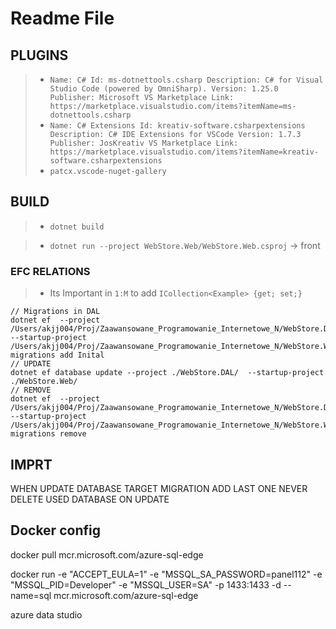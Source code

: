 # Readme File

## **PLUGINS**

> - `Name: C# Id: ms-dotnettools.csharp Description: C# for Visual Studio Code (powered by OmniSharp). Version: 1.25.0 Publisher: Microsoft VS Marketplace Link: https://marketplace.visualstudio.com/items?itemName=ms-dotnettools.csharp`
> - `Name: C# Extensions Id: kreativ-software.csharpextensions Description: C# IDE Extensions for VSCode Version: 1.7.3 Publisher: JosKreativ VS Marketplace Link: https://marketplace.visualstudio.com/items?itemName=kreativ-software.csharpextensions`
> - `patcx.vscode-nuget-gallery`

## BUILD

> - `dotnet build`

> - `dotnet run --project WebStore.Web/WebStore.Web.csproj` -> front

### **EFC RELATIONS**

> - Its Important in `1:M` to add `ICollection<Example> {get; set;}`

```
// Migrations in DAL
dotnet ef  --project /Users/akjj004/Proj/Zaawansowane_Programowanie_Internetowe_N/WebStore.DAL/ --startup-project /Users/akjj004/Proj/Zaawansowane_Programowanie_Internetowe_N/WebStore.Web/ migrations add Inital
// UPDATE
dotnet ef database update --project ./WebStore.DAL/  --startup-project ./WebStore.Web/
// REMOVE
dotnet ef  --project /Users/akjj004/Proj/Zaawansowane_Programowanie_Internetowe_N/WebStore.DAL/ --startup-project /Users/akjj004/Proj/Zaawansowane_Programowanie_Internetowe_N/WebStore.Web/ migrations remove
```

## IMPRT

WHEN UPDATE DATABASE TARGET MIGRATION ADD LAST ONE NEVER DELETE USED DATABASE ON UPDATE


## Docker config

docker pull mcr.microsoft.com/azure-sql-edge

docker run -e "ACCEPT_EULA=1" -e "MSSQL_SA_PASSWORD=panel112" -e "MSSQL_PID=Developer" -e "MSSQL_USER=SA" -p 1433:1433 -d --name=sql mcr.microsoft.com/azure-sql-edge

azure data studio


